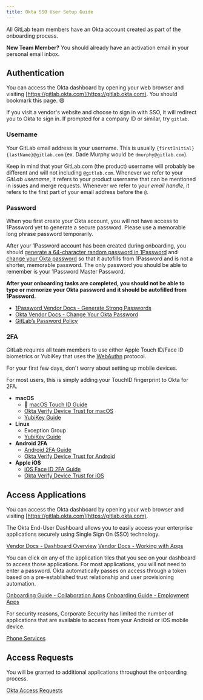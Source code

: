 ```yaml
---
title: Okta SSO User Setup Guide
---
```


All GitLab team members have an Okta account created as part of the onboarding process.

**New Team Member?** You should already have an activation email in your personal email inbox.

## Authentication

You can access the Okta dashboard by opening your web browser and visiting [https://gitlab.okta.com](https://gitlab.okta.com). You should bookmark this page. 😄

If you visit a vendor's website and choose to sign in with SSO, it will redirect you to Okta to sign in. If prompted for a company ID or similar, try `gitlab`.

### Username

Your GitLab email address is your username. This is usually `{firstInitial}{lastName}@gitlab.com` (ex. Dade Murphy would be `dmurphy@gitlab.com`).

Keep in mind that your GitLab.com (the product) username will probably be different and will not including `@gitlab.com`. Whenever we refer to your *GitLab username*, it refers to your product username that can be mentioned in issues and merge requests. Whenever we refer to your *email handle*, it refers to the first part of your email address before the `@`.

### Password

When you first create your Okta account, you will not have access to 1Password yet to generate a secure password. Please use a memorable long phrase password temporarily.

After your 1Password account has been created during onboarding, you should [generate a 64-character random password in 1Password](https://support.1password.com/strong-account-password/) and [change your Okta password](https://help.okta.com/eu/en-us/content/topics/end-user/manage-account-settings.htm#Reset) so that it autofills from 1Password and is not a shorter, memorable password. The only password you should be able to remember is your 1Password Master Password.

**After your onboarding tasks are completed, you should not be able to type or memorize your Okta password and it should be autofilled from 1Password.**

- [1Password Vendor Docs - Generate Strong Passwords](https://support.1password.com/strong-account-password/)
- [Okta Vendor Docs - Change Your Okta Password](https://help.okta.com/eu/en-us/content/topics/end-user/manage-account-settings.htm#Reset)
- [GitLab’s Password Policy](/handbook/security/#GitLab-password-policy-guidelines)

### 2FA

GitLab requires all team members to use either Apple Touch ID/Face ID biometrics or YubiKey that uses the [WebAuthn](https://www.okta.com/sites/default/files/pdf/How_WebAuthn_Works_0.pdf) protocol.

For your first few days, don't worry about setting up mobile devices.

For most users, this is simply adding your TouchID fingerprint to Okta for 2FA.

- **macOS**
  - 👀 [macOS Touch ID Guide](/handbook/security/corporate/systems/okta/user/touchid)
  - [Okta Verify Device Trust for macOS](/handbook/security/corporate/systems/okta/verify/macos)
  - [YubiKey Guide](/handbook/security/corporate/systems/okta/user/yubikey)
- **Linux**
  - Exception Group <!-- TODO -->
  - [YubiKey Guide](/handbook/security/corporate/systems/okta/user/yubikey)
- **Android 2FA**
  - [Android 2FA Guide](/handbook/security/corporate/systems/okta/user/android)
  - [Okta Verify Device Trust for Android](/handbook/security/corporate/systems/okta/verify/android)
- **Apple iOS**
  - [iOS Face ID 2FA Guide](/handbook/security/corporate/systems/okta/user/ios)
  - [Okta Verify Device Trust for iOS](/handbook/security/corporate/systems/okta/verify/ios)

## Access Applications

You can access the Okta dashboard by opening your web browser and visiting [https://gitlab.okta.com](https://gitlab.okta.com).

The Okta End-User Dashboard allows you to easily access your enterprise applications securely using Single Sign On (SSO) technology.

[Vendor Docs - Dashboard Overview](https://help.okta.com/eu/en-us/content/topics/end-user/dashboard-overview.htm)
[Vendor Docs - Working with Apps](https://help.okta.com/eu/en-us/content/topics/end-user/work-with-apps.htm)

You can click on any of the application tiles that you see on your dashboard to access those applications. For most applications, you will not need to enter a password. Okta automatically passes on access through a token based on a pre-established trust relationship and user provisioning automation.

[Onboarding Guide - Collaboration Apps](/handbook/security/corporate/support/onboarding#collaboration-apps)
[Onboarding Guide - Employment Apps](/handbook/security/corporate/support/onboarding#employment-apps)

For security reasons, Corporate Security has limited the number of applications that are available to access from your Android or iOS mobile device.

[Phone Services](/handbook/security/corporate/services/phones)

## Access Requests

You will be granted to additional applications throughout the onboarding process.

[Okta Access Requests](/handbook/security/corporate/systems/okta/ar)
